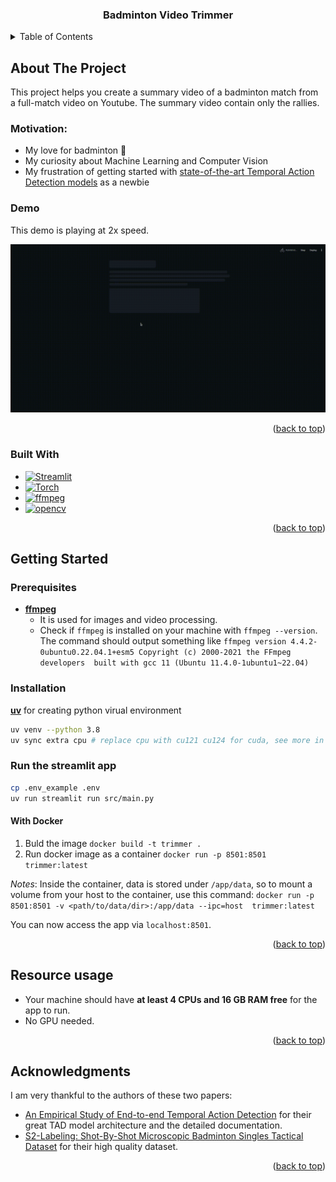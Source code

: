 <!-- Improved compatibility of back to top link: See: https://github.com/othneildrew/Best-README-Template/pull/73 -->
<a id="readme-top"></a>
<!--
*** Thanks for checking out the Best-README-Template. If you have a suggestion
*** that would make this better, please fork the repo and create a pull request
*** or simply open an issue with the tag "enhancement".
*** Don't forget to give the project a star!
*** Thanks again! Now go create something AMAZING! :D
-->



<!-- PROJECT SHIELDS -->
<!--
*** I'm using markdown "reference style" links for readability.
*** Reference links are enclosed in brackets [ ] instead of parentheses ( ).
*** See the bottom of this document for the declaration of the reference variables
*** for contributors-url, forks-url, etc. This is an optional, concise syntax you may use.
*** https://www.markdownguide.org/basic-syntax/#reference-style-links
-->
<!-- [![Contributors][contributors-shield]][contributors-url]
[![Forks][forks-shield]][forks-url]
[![Stargazers][stars-shield]][stars-url]
[![Issues][issues-shield]][issues-url]
[![MIT License][license-shield]][license-url]
[![LinkedIn][linkedin-shield]][linkedin-url]
 -->


<h3 align="center">Badminton Video Trimmer</h3>

<!-- TABLE OF CONTENTS -->
<details>
  <summary>Table of Contents</summary>
  <ol>
    <li>
      <a href="#about-the-project">About The Project</a>
      <ul>
        <li><a href="#motivation">Motivation</a></li>
        <li><a href="#demo">Demo</a></li>
        <li><a href="#built-with">Built With</a></li>
      </ul>
    </li>
    <li>
      <a href="#getting-started">Getting Started</a>
      <ul>
        <li><a href="#prerequisites">Prerequisites</a></li>
        <li><a href="#installation">Installation</a></li>
      </ul>
    </li>
    <li><a href="#resource-usage">Resource Usage</a></li>
    <li><a href="#acknowledgments">Acknowledgments</a></li>
  </ol>
</details>



<!-- ABOUT THE PROJECT -->

## About The Project

<!-- [![Product Name Screen Shot][product-screenshot]](https://example.com) -->

This project helps you create a summary video of a badminton match from a full-match video on Youtube. The summary video
contain only the rallies.

### Motivation:

- My love for badminton 🏸
- My curiosity about Machine Learning and Computer Vision
- My frustration of getting started
  with [state-of-the-art Temporal Action Detection models](https://paperswithcode.com/sota/temporal-action-localization-on-thumos14)
  as a newbie

### Demo

This demo is playing at 2x speed.

![Demo at 2x speed](docs/demo_2x.gif)

<p align="right">(<a href="#readme-top">back to top</a>)</p>

### Built With

* [![Streamlit][streamlit]][streamlit-url]
* [![Torch][torch]][torch-url]
* [![ffmpeg][ffmpeg]][ffmpeg-url]
* [![opencv][opencv]][opencv-url]

<p align="right">(<a href="#readme-top">back to top</a>)</p>



<!-- GETTING STARTED -->

## Getting Started

### Prerequisites

* [**ffmpeg**][ffmpeg-url]
    * It is used for images and video processing.
    * Check if `ffmpeg` is installed on your machine with `ffmpeg --version`. The command should output something like
      `ffmpeg version 4.4.2-0ubuntu0.22.04.1+esm5 Copyright (c) 2000-2021 the FFmpeg developers  built with gcc 11 (Ubuntu 11.4.0-1ubuntu1~22.04)`

### Installation
[**uv**](https://github.com/astral-sh/uv) for creating python virual environment
  ```sh
  uv venv --python 3.8
  uv sync extra cpu # replace cpu with cu121 cu124 for cuda, see more in the pyproject.toml
  ```

### Run the streamlit app

```sh
cp .env_example .env
uv run streamlit run src/main.py  
```

#### With Docker

1. Buld the image
   `docker build -t trimmer .` 
2. Run docker image as a container
   `docker run -p 8501:8501  trimmer:latest`

*Notes*: Inside the container, data is stored under `/app/data`, so to mount a volume from your host to the container,
use this command:
`docker run -p 8501:8501 -v <path/to/data/dir>:/app/data --ipc=host  trimmer:latest`

You can now access the app via `localhost:8501`.

<p align="right">(<a href="#readme-top">back to top</a>)</p>

## Resource usage

- Your machine should have **at least 4 CPUs and 16 GB RAM free** for the app to run.
- No GPU needed.

<p align="right">(<a href="#readme-top">back to top</a>)</p>

<!-- ACKNOWLEDGMENTS -->

## Acknowledgments

I am very thankful to the authors of these two papers:

- [An Empirical Study of End-to-end Temporal Action Detection](https://arxiv.org/abs/2204.02932) for their great TAD
  model architecture and the detailed documentation.
- [S2-Labeling: Shot-By-Shot Microscopic Badminton
  Singles Tactical Dataset](https://ieeexplore.ieee.org/document/9919982) for their high quality dataset.

<p align="right">(<a href="#readme-top">back to top</a>)</p>

<!-- MARKDOWN LINKS & IMAGES -->
<!-- https://www.markdownguide.org/basic-syntax/#reference-style-links -->

[//]: # (get badges at https://github.com/Ileriayo/markdown-badges)

[//]: # ([Next-url]: https://nextjs.org/)

[streamlit]: https://img.shields.io/badge/Streamlit-%23FE4B4B.svg?style=for-the-badge&logo=streamlit&logoColor=white

[streamlit-url]: https://streamlit.io/

[torch-url]: https://pytorch.org/

[torch]: https://img.shields.io/badge/PyTorch-%23EE4C2C.svg?style=for-the-badge&logo=PyTorch&logoColor=white

[ffmpeg]: https://shields.io/badge/FFmpeg-%23171717.svg?logo=ffmpeg&style=for-the-badge&labelColor=171717&logoColor=5cb85c

[ffmpeg-url]: https://www.ffmpeg.org/

[opencv]: https://img.shields.io/badge/opencv-%23white.svg?style=for-the-badge&logo=opencv&logoColor=white

[opencv-url]: https://github.com/opencv/opencv-python
